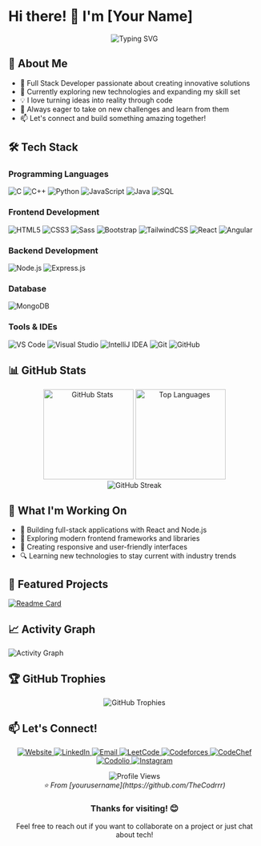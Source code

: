 # Hi there! 👋 I'm [Your Name]

<div align="center">
  <img src="https://readme-typing-svg.herokuapp.com?font=Fira+Code&pause=1000&color=36BCF7&center=true&vCenter=true&width=435&lines=Full+Stack+Developer;Problem+Solver;Always+Learning+New+Things" alt="Typing SVG" />
</div>

## 🚀 About Me

- 🔭 Full Stack Developer passionate about creating innovative solutions
- 🌱 Currently exploring new technologies and expanding my skill set
- 💡 I love turning ideas into reality through code
- 🎯 Always eager to take on new challenges and learn from them
- 📫 Let's connect and build something amazing together!

## 🛠️ Tech Stack

### Programming Languages
<p align="left">
  <img src="https://img.shields.io/badge/C-00599C?style=for-the-badge&logo=c&logoColor=white" alt="C"/>
  <img src="https://img.shields.io/badge/C++-00599C?style=for-the-badge&logo=c%2B%2B&logoColor=white" alt="C++"/>
  <img src="https://img.shields.io/badge/Python-3776AB?style=for-the-badge&logo=python&logoColor=white" alt="Python"/>
  <img src="https://img.shields.io/badge/JavaScript-F7DF1E?style=for-the-badge&logo=javascript&logoColor=black" alt="JavaScript"/>
  <img src="https://img.shields.io/badge/Java-ED8B00?style=for-the-badge&logo=openjdk&logoColor=white" alt="Java"/>
  <img src="https://img.shields.io/badge/SQL-4479A1?style=for-the-badge&logo=mysql&logoColor=white" alt="SQL"/>
</p>

### Frontend Development
<p align="left">
  <img src="https://img.shields.io/badge/HTML5-E34F26?style=for-the-badge&logo=html5&logoColor=white" alt="HTML5"/>
  <img src="https://img.shields.io/badge/CSS3-1572B6?style=for-the-badge&logo=css3&logoColor=white" alt="CSS3"/>
  <img src="https://img.shields.io/badge/Sass-CC6699?style=for-the-badge&logo=sass&logoColor=white" alt="Sass"/>
  <img src="https://img.shields.io/badge/Bootstrap-563D7C?style=for-the-badge&logo=bootstrap&logoColor=white" alt="Bootstrap"/>
  <img src="https://img.shields.io/badge/Tailwind_CSS-38B2AC?style=for-the-badge&logo=tailwind-css&logoColor=white" alt="TailwindCSS"/>
  <img src="https://img.shields.io/badge/React-20232A?style=for-the-badge&logo=react&logoColor=61DAFB" alt="React"/>
  <img src="https://img.shields.io/badge/Angular-DD0031?style=for-the-badge&logo=angular&logoColor=white" alt="Angular"/>
</p>

### Backend Development
<p align="left">
  <img src="https://img.shields.io/badge/Node.js-43853D?style=for-the-badge&logo=node.js&logoColor=white" alt="Node.js"/>
  <img src="https://img.shields.io/badge/Express.js-404D59?style=for-the-badge&logo=express&logoColor=white" alt="Express.js"/>
</p>

### Database
<p align="left">
  <img src="https://img.shields.io/badge/MongoDB-4EA94B?style=for-the-badge&logo=mongodb&logoColor=white" alt="MongoDB"/>
</p>

### Tools & IDEs
<p align="left">
  <img src="https://img.shields.io/badge/Visual_Studio_Code-0078D4?style=for-the-badge&logo=visual%20studio%20code&logoColor=white" alt="VS Code"/>
  <img src="https://img.shields.io/badge/Visual_Studio-5C2D91?style=for-the-badge&logo=visual%20studio&logoColor=white" alt="Visual Studio"/>
  <img src="https://img.shields.io/badge/IntelliJ_IDEA-000000.svg?style=for-the-badge&logo=intellij-idea&logoColor=white" alt="IntelliJ IDEA"/>
  <img src="https://img.shields.io/badge/Git-F05032?style=for-the-badge&logo=git&logoColor=white" alt="Git"/>
  <img src="https://img.shields.io/badge/GitHub-100000?style=for-the-badge&logo=github&logoColor=white" alt="GitHub"/>
</p>

## 📊 GitHub Stats

<div align="center">
  <img src="https://github-readme-stats.vercel.app/api?username=TheCodrrr&show_icons=true&theme=radical&hide_border=true&count_private=true" alt="GitHub Stats" height="180"/>
  <img src="https://github-readme-stats.vercel.app/api/top-langs/?username=TheCodrrr&layout=compact&theme=radical&hide_border=true" alt="Top Languages" height="180"/>
</div>

<div align="center">
  <img src="https://github-readme-streak-stats.herokuapp.com/?user=TheCodrrr&theme=radical&hide_border=true" alt="GitHub Streak" />
</div>

## 🎯 What I'm Working On

- 🔨 Building full-stack applications with React and Node.js
- 📱 Exploring modern frontend frameworks and libraries
- 🎨 Creating responsive and user-friendly interfaces
- 🔍 Learning new technologies to stay current with industry trends

## 🌟 Featured Projects

<!-- Add your best projects here -->
[![Readme Card](https://github-readme-stats.vercel.app/api/pin/?username=TheCodrrr&repo=your-repo-name&theme=radical)](https://github.com/yourusername/your-repo-name)

## 📈 Activity Graph

<img src="https://github-readme-activity-graph.vercel.app/graph?username=yourusername&bg_color=0d1117&color=ffffff&line=00b3ff&point=f9fafa&area=true&hide_border=true" alt="Activity Graph"/>

## 🏆 GitHub Trophies

<div align="center">
  <img src="https://github-profile-trophy.vercel.app/?username=TheCodrrr&theme=radical&no-frame=true&no-bg=true&margin-w=4" alt="GitHub Trophies"/>
</div>

## 📫 Let's Connect!

<p align="center">
  <a href="https://www.itsaryan.social/" target="_blank">
    <img alt="Website" src="https://img.shields.io/badge/Website-000000?style=for-the-badge&logo=windowsterminal&logoColor=white"/>
  </a>
  <a href="https://linkedin.com/in/aryan-hansoti" target="_blank">
    <img alt="LinkedIn" src="https://img.shields.io/badge/LinkedIn-0077B5?style=for-the-badge&logo=linkedin&logoColor=white"/>
  </a>
  <a href="mailto:thewebcodrr@gmail.com" target="_blank">
    <img alt="Email" src="https://img.shields.io/badge/Email-D14836?style=for-the-badge&logo=gmail&logoColor=white"/>
  </a>
  <a href="https://leetcode.com/u/_loneWolf1/" target="_blank">
    <img alt="LeetCode" src="https://img.shields.io/badge/LeetCode-FFA116?style=for-the-badge&logo=leetcode&logoColor=black"/>
  </a>
  <a href="https://codeforces.com/profile/_ar.yan1" target="_blank">
    <img alt="Codeforces" src="https://img.shields.io/badge/Codeforces-1F8ACB?style=for-the-badge&logo=codeforces&logoColor=white"/>
  </a>
  <a href="https://www.codechef.com/users/lone_wolf_13" target="_blank">
    <img alt="CodeChef" src="https://img.shields.io/badge/CodeChef-5B4638?style=for-the-badge&logo=codechef&logoColor=white"/>
  </a>
  <a href="https://codolio.com/profile/_lone.wolf" target="_blank">
    <img alt="Codolio" src="https://img.shields.io/badge/Codolio-0A66C2?style=for-the-badge&logo=code&logoColor=white"/>
  </a>
  <a href="https://www.instagram.com/_ar.yan13/" target="_blank">
    <img alt="Instagram" src="https://img.shields.io/badge/Instagram-E4405F?style=for-the-badge&logo=instagram&logoColor=white"/>
  </a>
</p>

<div align="center">
  <img src="https://komarev.com/ghpvc/?username=TheCodrrr&color=blue&style=for-the-badge" alt="Profile Views"/>
  <br/>
  <i>⭐️ From [yourusername](https://github.com/TheCodrrr)</i>
</div>

<div align="center">
  <h3>Thanks for visiting! 😊</h3>
  <p>Feel free to reach out if you want to collaborate on a project or just chat about tech!</p>
</div>
